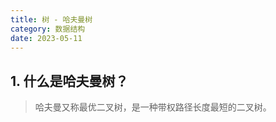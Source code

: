 ```yaml
---
title: 树 - 哈夫曼树
category: 数据结构
date: 2023-05-11
---
```


## 1. 什么是哈夫曼树？

> 哈夫曼又称最优二叉树，是一种带权路径长度最短的二叉树。